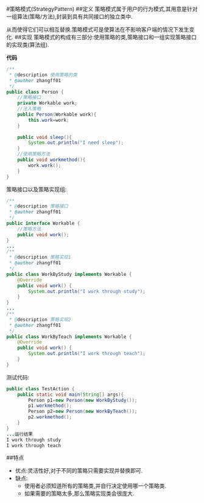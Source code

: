 #策略模式(StrategyPattern)
##定义
策略模式属于用户的行为模式,其用意是针对一组算法(策略/方法),封装到具有共同接口的独立类中.

从而使得它们可以相互替换.策略模式可是使算法在不影响客户端的情况下发生变化.
##实现
策略模式的构成有三部分:使用策略的类,策略接口和一组实现策略接口的实现类(算法组).

**代码**
```java
/**
 * @description 使用策略的类
 * @author zhangff01
 */
public class Person {
    //策略接口
    private Workable work;
    //注入策略
    public Person(Workable work){
        this.work=work;
    }
    
    public void sleep(){
        System.out.println("I need sleep");
    }
    //使用策略方法
    public void workmethod(){
        work.work();
    }
}
```
策略接口以及策略实现组:
```java
/**
 * @description 策略接口
 * @author zhangff01
 */
public interface Workable {
    //策略方法
    public void work();
}
...
/**
 * @description 策略实现1
 * @author zhangff01
 */
public class WorkByStudy implements Workable {
    @Override
    public void work() {
        System.out.println("I work through study");
    }
}
...
/**
 * @description 策略实现2
 * @author zhangff01
 */
public class WorkByTeach implements Workable {
    @Override
    public void work() {
        System.out.println("I work through teach");
    }
}
```
测试代码:
```java
public class TestAction {
    public static void main(String[] args){
        Person p1=new Person(new WorkByStudy());
        p1.workmethod();
        Person p2=new Person(new WorkByTeach());
        p2.workmethod();
    }
}
...运行结果
I work through study
I work through teach
```
##特点
- 优点:灵活性好,对于不同的策略只需要实现并替换即可.
- 缺点:
    - 使用者必须知道所有的策略类,并自行决定使用哪一个策略类.
    - 如果需要的策略太多,那么策略实现类会很庞大.
